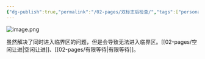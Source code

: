 ```yaml
---
{"dg-publish":true,"permalink":"/02-pages/双标志后检查/","tags":["personal/blog","os/process","os/thread"]}
---
```


![image.png](https://yelanyanyu-img-bed.oss-cn-hangzhou.aliyuncs.com/img/blog/2024/11/20241111210335.png)

虽然解决了同时进入临界区的问题，但是会导致无法进入临界区。[[02-pages/空闲让进\|空闲让进]]、[[02-pages/有限等待\|有限等待]]。
